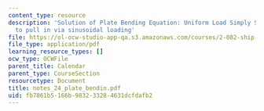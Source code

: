 ```yaml
---
content_type: resource
description: 'Solution of Plate Bending Equation: Uniform Load Simply Supported Free
  to pull in via sinusoidal loading'
file: https://ol-ocw-studio-app-qa.s3.amazonaws.com/courses/2-082-ship-structural-analysis-design-13-122-spring-2003/fb7861b5166b983233284631dcfdafb2_notes_24_plate_bendin.pdf
file_type: application/pdf
learning_resource_types: []
ocw_type: OCWFile
parent_title: Calendar
parent_type: CourseSection
resourcetype: Document
title: notes_24_plate_bendin.pdf
uid: fb7861b5-166b-9832-3328-4631dcfdafb2
---
```

